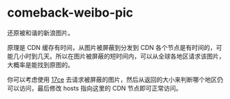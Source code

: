 # comeback-weibo-pic
还原被和谐的新浪图片。


原理是 CDN 缓存有时间，从图片被屏蔽到分发到 CDN 各个节点是有时间的，可能几小时到几天。所以在图片被屏蔽的短时间内，可以从全球各地区请求该图片，大概率是能找到原图的。

你可以考虑使用 [17ce](https://www.17ce.com/) 去请求被屏蔽的图片，然后从返回的大小来判断哪个地区仍可以访问，最后修改 hosts 指向这里的 CDN 节点即可正常访问。